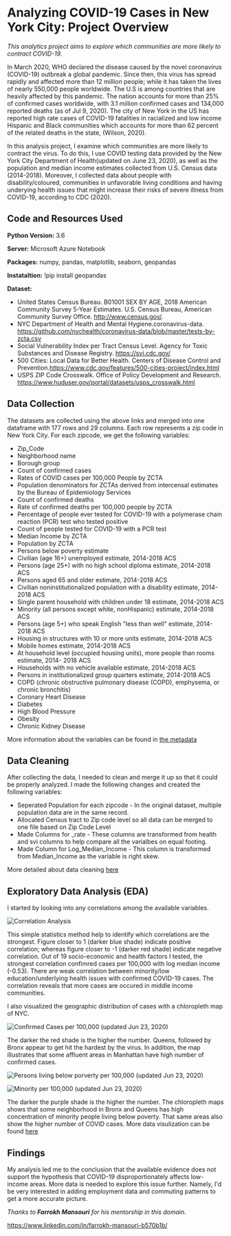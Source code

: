 # Analyzing COVID-19 Cases in New York City: Project Overview 
*This analytics project aims to explore which communities are more likely to contract COVID-19.*

In March 2020, WHO declared the disease caused by the novel coronavirus (COVID-19) outbreak a global pandemic. Since then, this virus has spread rapidly and affected more than 12 million people; while it has taken the lives of nearly 550,000 people worldwide. The U.S is among countries that are heavily affected by this pandemic. The nation accounts for more than 25% of confirmed cases worldwide, with 3.1 million confirmed cases and 134,000 reported deaths (as of Jul 9, 2020). The city of New York in the US has reported high rate cases of COVID-19 fatalities in racialized and low income Hispanic and Black communities which accounts for more than 62 percent of the related deaths in the state, (Wilson, 2020).

In this analysis project, I examine which communities are more likely to contract the virus. To do this, I use COVID testing data provided by the New York City Department of Health(updated on June 23, 2020), as well as the population and median income estimates collected from U.S. Census data (2014-2018). Moreover, I collected data about people with disability/coloured, communities in unfavorable living conditions and having underying health issues that might increase their risks of severe illness from COVID-19, according to CDC (2020).

## Code and Resources Used

**Python Version:** 3.6

**Server:** Microsoft Azure Notebook

**Packages:** numpy, pandas, matplotlib, seaborn, geopandas

**Instataltion:** !pip install geopandas

**Dataset:**
* United States Census Bureau. B01001 SEX BY AGE, 2018 American Community Survey 5-Year Estimates. U.S. Census Bureau, American Community Survey Office. http://www.census.gov/.
* NYC Department of Health and Mental Hygiene.coronavirus-data. https://github.com/nychealth/coronavirus-data/blob/master/tests-by-zcta.csv
* Social Vulnerability Index per Tract Census Level. Agency for Toxic Substances and Disease Registry. https://svi.cdc.gov/
* 500 Cities: Local Data for Better Health. Centers of Disease Control and Prevention.https://www.cdc.gov/features/500-cities-project/index.html
* USPS ZIP Code Crosswalk. Office of Policy Development and Research. https://www.huduser.gov/portal/datasets/usps_crosswalk.html

## Data Collection

The datasets are collected using the above links and merged into one dataframe with 177 rows and 29 columns. Each row represents a zip code in New York City. For each zipcode, we get the following variables:

* Zip_Code
* Neighborhood name
* Borough group
* Count of confirmed cases
* Rates of COVID cases per 100,000 People by ZCTA
* Population denominators for ZCTAs derived from intercensal estimates by the Bureau of Epidemiology Services
* Count of confirmed deaths  
* Rate of confirmed deaths per 100,000 people by ZCTA 
* Percentage of people ever tested for COVID-19 with a polymerase chain reaction (PCR) test who tested positive
* Count of people tested for COVID-19 with a PCR test
* Median Income by ZCTA
* Population by ZCTA
* Persons below poverty estimate
* Civilian (age 16+) unemployed estimate, 2014-2018 ACS
* Persons (age 25+) with no high school diploma estimate, 2014-2018 ACS
* Persons aged 65 and older estimate, 2014-2018 ACS
* Civilian noninstitutionalized population with a disability estimate, 2014-2018 ACS
* Single parent household with children under 18 estimate, 2014-2018 ACS
* Minority (all persons except white, nonHispanic) estimate, 2014-2018 ACS
* Persons (age 5+) who speak English "less than well" estimate, 2014-2018 ACS
* Housing in structures with 10 or more units estimate, 2014-2018 ACS
* Mobile homes estimate, 2014-2018 ACS
* At household level (occupied housing units), more people than rooms estimate, 2014- 2018 ACS
* Households with no vehicle available estimate, 2014-2018 ACS
* Persons in institutionalized group quarters estimate, 2014-2018 ACS
* COPD (chronic obstructive pulmonary disease (COPD), emphysema, or chronic bronchitis)
* Coronary Heart Disease
* Diabetes
* High Blood Pressure
* Obesity
* Chronic Kidney Disease

More information about the variables can be found in [the metadata](https://github.com/LilyTruong2291/COVID19-in-NYC/blob/master/Metadata.xlsx)

## Data Cleaning

After collecting the data, I needed to clean and merge it up so that it could be properly analyzed. I made the following changes and created the following variables:

* Seperated Population for each zipcode - In the original dataset, multiple population data are in the same record.
* Allocated Census tract to Zip code level so all data can be merged to one file based on Zip Code Level
* Made Columns for _rate - These columns are transformed from health and svi columns to help compare all the varialbes on equal footing.
* Made Column for Log_Median_Income - This column is transformed from Median_Income as the variable is right skew.

More detailed about data cleaning [here](https://github.com/LilyTruong2291/COVID19-in-NYC/blob/master/data_cleaning.ipynb)

## Exploratory Data Analysis (EDA)

I started by looking into any correlations among the available variables.

![Correlation Analysis](https://github.com/LilyTruong2291/COVID19-in-NYC/blob/master/corr.PNG)

This simple statistics method help to identify which correlations are the strongest. Figure closer to 1 (darker blue shade) indicate positive correlation; whereas figure closer to -1 (darker red shade) indicate negative correlation. Out of 19 socio-economic and health factors I tested, the strongest correlation confimred cases per 100,000 with log median income (-0.53). There are weak correlation between minority/low education/underlying health issues with confirmed COVID-19 cases. The correlation reveals that more cases are occured in middle income communities. 

I also visualized the geographic distribution of cases with a chloropleth map of NYC.

![Confirmed Cases per 100,000 (updated Jun 23, 2020)](https://github.com/LilyTruong2291/COVID19-in-NYC/blob/master/map1.PNG)

The darker the red shade is the higher the number. Queens, followed by Bronx appear to get hit the hardest by the virus. In addition, the map illustrates that some affluent areas in Manhattan have high number of confirmed cases. 

![Persons living below porverty per 100,000 (updated Jun 23, 2020)](https://github.com/LilyTruong2291/COVID19-in-NYC/blob/master/map3.PNG)

![Minority per 100,000 (updated Jun 23, 2020)](https://github.com/LilyTruong2291/COVID19-in-NYC/blob/master/map4.PNG)

The darker the purple shade is the higher the number. The chloropleth maps shows that some neighborhood in Bronx and Queens has high concentration of minority people living below poverty. That same areas also show the higher number of COVID cases.
More data visulization can be found [here](https://github.com/LilyTruong2291/COVID19-in-NYC/blob/master/data_eda.ipynb)

## Findings

My analysis led me to the conclusion that the available evidence does not support the hypothesis that COVID-19 disproportionately affects low-income areas. More data is needed to explore this issue further. Namely, I'd be very interested in adding employment data and commuting patterns to get a more accurate picture. 

*Thanks to **Farrokh Mansouri** for his mentorship in this domain.* 

https://www.linkedin.com/in/farrokh-mansouri-b570b1b/

